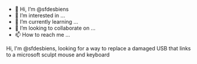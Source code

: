 - 👋 Hi, I’m @sfdesbiens
- 👀 I’m interested in ...
- 🌱 I’m currently learning ...
- 💞️ I’m looking to collaborate on ...
- 📫 How to reach me ...

<!---
sfdesbiens/sfdesbiens is a ✨ special ✨ repository because its `README.md` (this file) appears on your GitHub profile.
You can click the Preview link to take a look at your changes.
--->
Hi, I'm @sfdesbiens, looking for a way to replace a damaged USB that links to a microsoft sculpt mouse and keyboard
